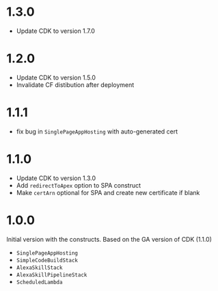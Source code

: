 # 1.3.0
* Update CDK to version 1.7.0

# 1.2.0
* Update CDK to version 1.5.0
* Invalidate CF distibution after deployment

# 1.1.1
* fix bug in `SinglePageAppHosting` with auto-generated cert

# 1.1.0

* Update CDK to version 1.3.0
* Add `redirectToApex` option to SPA construct
* Make `certArn` optional for SPA and create new certificate if blank

# 1.0.0

Initial version with the constructs. Based on the GA version of CDK (1.1.0)

* `SinglePageAppHosting`
* `SimpleCodeBuildStack`
* `AlexaSkillStack`
* `AlexaSkillPipelineStack`
* `ScheduledLambda`
